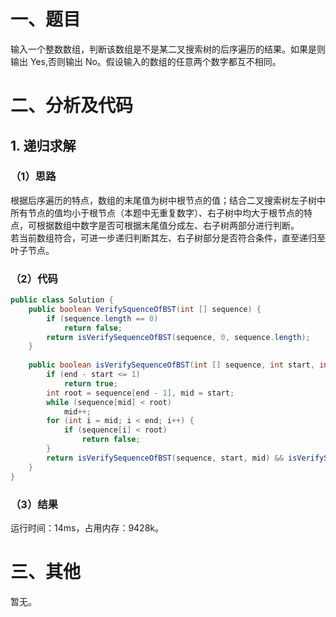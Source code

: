 # 一、题目
输入一个整数数组，判断该数组是不是某二叉搜索树的后序遍历的结果。如果是则输出 Yes,否则输出 No。假设输入的数组的任意两个数字都互不相同。
# 二、分析及代码
## 1. 递归求解
### （1）思路
根据后序遍历的特点，数组的末尾值为树中根节点的值；结合二叉搜索树左子树中所有节点的值均小于根节点（本题中无重复数字）、右子树中均大于根节点的特点，可根据数组中数字是否可根据末尾值分成左、右子树两部分进行判断。   
若当前数组符合，可进一步递归判断其左、右子树部分是否符合条件，直至递归至叶子节点。  
### （2）代码 
```java
public class Solution {
    public boolean VerifySquenceOfBST(int [] sequence) {
        if (sequence.length == 0)
            return false;
        return isVerifySequenceOfBST(sequence, 0, sequence.length);
    }
    
    public boolean isVerifySequenceOfBST(int [] sequence, int start, int end) {
        if (end - start <= 1)
            return true;
        int root = sequence[end - 1], mid = start;
        while (sequence[mid] < root)
            mid++;
        for (int i = mid; i < end; i++) {
            if (sequence[i] < root)
                return false;
        }
        return isVerifySequenceOfBST(sequence, start, mid) && isVerifySequenceOfBST(sequence, mid, end - 1);
    }
}
```
### （3）结果
运行时间：14ms，占用内存：9428k。      
# 三、其他
暂无。 
